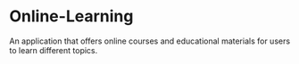 # Online-Learning
An application that offers online courses and educational materials for users to learn different topics.
